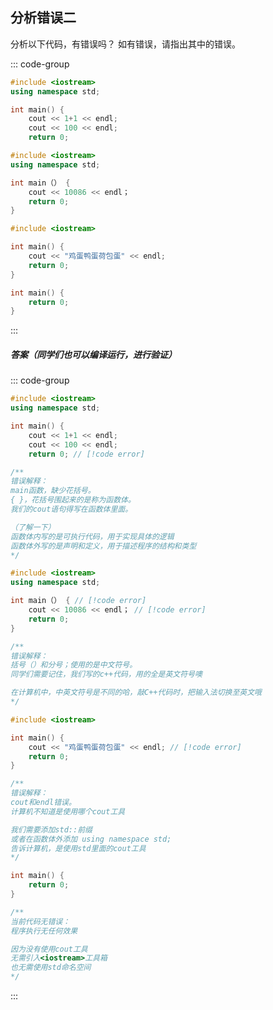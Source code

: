 ## 分析错误二

分析以下代码，有错误吗？ 如有错误，请指出其中的错误。

::: code-group

```cpp [代码1]
#include <iostream>
using namespace std;

int main() {
    cout << 1+1 << endl;
    cout << 100 << endl;
    return 0;
```

```cpp [代码2]
#include <iostream>
using namespace std;

int main（） {
    cout << 10086 << endl；
    return 0;
}
```

```cpp [代码3]
#include <iostream>

int main() {
    cout << "鸡蛋鸭蛋荷包蛋" << endl;
    return 0;
}
```

```cpp [代码4]
int main() {
    return 0;
}

```
:::

##### 答案（同学们也可以编译运行，进行验证）

<PasswordProtected>

::: code-group

```cpp [代码1]
#include <iostream>
using namespace std;

int main() {
    cout << 1+1 << endl;
    cout << 100 << endl;
    return 0; // [!code error]

/**
错误解释：
main函数，缺少花括号。
{ }，花括号围起来的是称为函数体。
我们的cout语句得写在函数体里面。

（了解一下）
函数体内写的是可执行代码，用于实现具体的逻辑
函数体外写的是声明和定义，用于描述程序的结构和类型
*/
```

```cpp [代码2]
#include <iostream>
using namespace std;

int main（） { // [!code error]
    cout << 10086 << endl； // [!code error]
    return 0;
}

/**
错误解释：
括号（）和分号；使用的是中文符号。
同学们需要记住，我们写的c++代码，用的全是英文符号噢

在计算机中，中英文符号是不同的哈，敲C++代码时，把输入法切换至英文哦
*/
```

```cpp [代码3]
#include <iostream>

int main() {
    cout << "鸡蛋鸭蛋荷包蛋" << endl; // [!code error]
    return 0;
}

/**
错误解释：
cout和endl错误。
计算机不知道是使用哪个cout工具

我们需要添加std::前缀
或者在函数体外添加 using namespace std;
告诉计算机，是使用std里面的cout工具
*/
```

```cpp [代码4]
int main() {
    return 0;
}

/**
当前代码无错误：
程序执行无任何效果

因为没有使用cout工具
无需引入<iostream>工具箱
也无需使用std命名空间
*/
```
:::

</PasswordProtected>